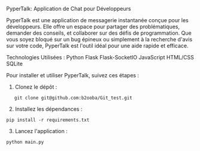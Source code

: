 PyperTalk: Application de Chat pour Développeurs

PyperTalk est une application de messagerie instantanée conçue pour les développeurs. Elle offre un espace pour partager des problématiques, demander des conseils, et collaborer sur des défis de programmation. Que vous soyez bloqué sur un bug épineux ou simplement à la recherche d'avis sur votre code, PyperTalk est l'outil idéal pour une aide rapide et efficace.

Technologies Utilisées :
Python
Flask
Flask-SocketIO
JavaScript
HTML/CSS
SQLite

Pour installer et utiliser PyperTalk, suivez ces étapes :

1. Clonez le dépôt :
```
   git clone git@github.com:b2ooba/Git_test.git
```
   
2. Installez les dépendances :
```
pip install -r requirements.txt
```
3. Lancez l'application :
```
python main.py
```
